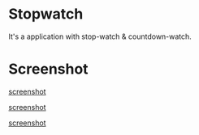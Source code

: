 Stopwatch
=================

It's a application with stop-watch & countdown-watch.

Screenshot
==========

[screenshot](./screenshot/Screenshot_01.png)

[screenshot](./screenshot/Screenshot_02.png)

[screenshot](./screenshot/Screenshot_03.png)